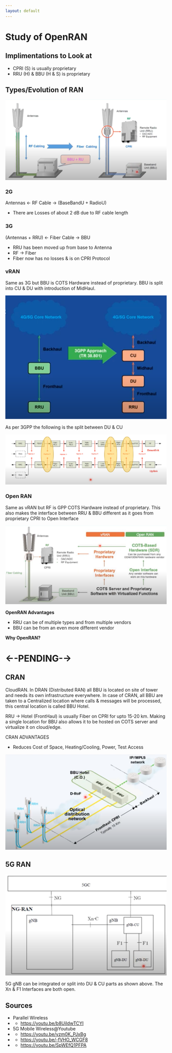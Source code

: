 ```yaml
---
layout: default
---
```

# Study of OpenRAN

## Implimentations to Look at

- CPRI (S) is usually proprietary
- RRU (H) & BBU (H & S) is proprietary

## Types/Evolution of RAN

![2G &rarr; 3G](../assets/w3/001.png)

### 2G
Antennas &larr; RF Cable &rarr; (BaseBandU + RadioU)
- There are Losses of about 2 dB due to RF cable length

### 3G
(Antennas + RRU) &larr; Fiber Cable &rarr; BBU
- RRU has been moved up from base to Antenna
- RF &rarr; Fiber
- Fiber now has no losses & is on CPRI Protocol

### vRAN
Same as 3G but BBU is COTS Hardware instead of proprietary. BBU is split into CU & DU with introduction of MidHaul.

![BBU &rarr; CUDU](../assets/w3/004.png)

As per 3GPP the following is the split between DU & CU

![CUDU Split](../assets/w3/006.png)

### Open RAN
Same as vRAN but RF is GPP COTS Hardware instead of proprietary. This also makes the interface between RRU & BBU different as it goes from proprietary CPRI to Open Interface

![vRAN vs OpenRAN](../assets/w3/002.png)

**OpenRAN Advantages**
- RRU can be of multiple types and from multiple vendors
- BBU can be from an even more different vendor

**Why OpenRAN?**
# &larr;-PENDING-&rarr;

## CRAN
CloudRAN. In DRAN (Distributed RAN) all BBU is located on site of tower and needs its own infrastructure everywhere. In case of CRAN, all BBU are taken to a Centralized location where calls & messages will be processed, this central location is called BBU Hotel.

RRU &rarr; Hotel (FrontHaul) is usually Fiber on CPRI for upto 15-20 km. Making a single location for BBU also allows it to be hosted on COTS server and virtualize it on cloud/edge.

CRAN ADVANTAGES
- Reduces Cost of Space, Heating/Cooling, Power, Test Access

![CRAN isometric](../assets/w3/003.png)

## 5G RAN

![CRAN isometric](../assets/w3/005.png)

5G gNB can be integrated or split into DU & CU parts as shown above. The Xn & F1 Interfaces are both open.

## Sources
- Parallel Wireless
- - https://youtu.be/b8UiIdwTCYI
- 5G Mobile Wireless@Youtube
- - https://youtu.be/yzm0K_PJxBg
- - https://youtu.be/-fVHO_WCGF8
- - https://youtu.be/SpWEfQ1PFPA
